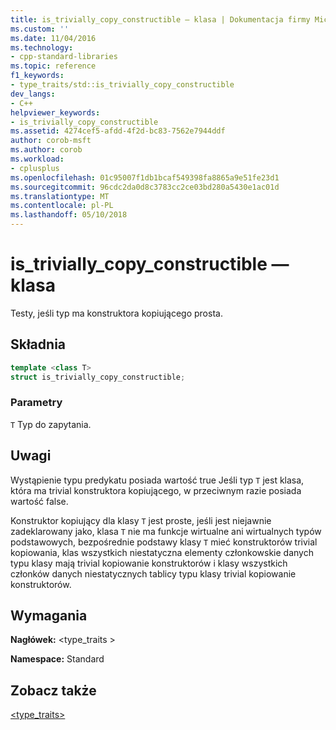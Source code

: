 ```yaml
---
title: is_trivially_copy_constructible — klasa | Dokumentacja firmy Microsoft
ms.custom: ''
ms.date: 11/04/2016
ms.technology:
- cpp-standard-libraries
ms.topic: reference
f1_keywords:
- type_traits/std::is_trivially_copy_constructible
dev_langs:
- C++
helpviewer_keywords:
- is_trivially_copy_constructible
ms.assetid: 4274cef5-afdd-4f2d-bc83-7562e7944ddf
author: corob-msft
ms.author: corob
ms.workload:
- cplusplus
ms.openlocfilehash: 01c95007f1db1bcaf549398fa8865a9e51fe23d1
ms.sourcegitcommit: 96cdc2da0d8c3783cc2ce03bd280a5430e1ac01d
ms.translationtype: MT
ms.contentlocale: pl-PL
ms.lasthandoff: 05/10/2018
---
```

# <a name="istriviallycopyconstructible-class"></a>is_trivially_copy_constructible — klasa

Testy, jeśli typ ma konstruktora kopiującego prosta.

## <a name="syntax"></a>Składnia

```cpp
template <class T>
struct is_trivially_copy_constructible;
```

### <a name="parameters"></a>Parametry

`T` Typ do zapytania.

## <a name="remarks"></a>Uwagi

Wystąpienie typu predykatu posiada wartość true Jeśli typ `T` jest klasa, która ma trivial konstruktora kopiującego, w przeciwnym razie posiada wartość false.

Konstruktor kopiujący dla klasy `T` jest proste, jeśli jest niejawnie zadeklarowany jako, klasa `T` nie ma funkcje wirtualne ani wirtualnych typów podstawowych, bezpośrednie podstawy klasy `T` mieć konstruktorów trivial kopiowania, klas wszystkich niestatyczna elementy członkowskie danych typu klasy mają trivial kopiowanie konstruktorów i klasy wszystkich członków danych niestatycznych tablicy typu klasy trivial kopiowanie konstruktorów.

## <a name="requirements"></a>Wymagania

**Nagłówek:** \<type_traits >

**Namespace:** Standard

## <a name="see-also"></a>Zobacz także

[<type_traits>](../standard-library/type-traits.md)<br/>
